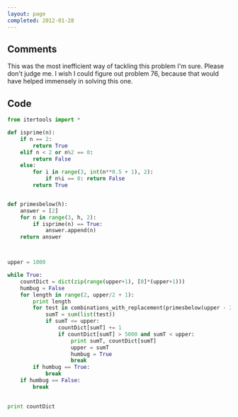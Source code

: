 ```yaml
---
layout: page
completed: 2012-01-28
---
```


## Comments

This was the most inefficient way of tackling this problem I'm sure. Please
don't judge me. I wish I could figure out problem 76, because that would have
helped immensely in solving this one.

## Code

```python
from itertools import *

def isprime(n):
	if n == 2:
		return True
	elif n < 2 or n%2 == 0:
		return False
	else:
		for i in range(3, int(n**0.5 + 1), 2):
			if n%i == 0: return False
		return True


def primesbelow(h):
	answer = [2]
	for n in range(3, h, 2):
		if isprime(n) == True:
			answer.append(n)
	return answer



upper = 1000

while True:
	countDict = dict(zip(range(upper+1), [0]*(upper+1)))
	humbug = False
	for length in range(2, upper/2 + 1):
		print length
		for test in combinations_with_replacement(primesbelow(upper - 2*(length-1)), length):
			sumT = sum(list(test))
			if sumT <= upper:
				countDict[sumT] += 1
				if countDict[sumT] > 5000 and sumT < upper:
					print sumT, countDict[sumT]
					upper = sumT
					humbug = True
					break
		if humbug == True:
			break
	if humbug == False:
		break
					

print countDict	
```
